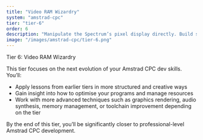 ```yaml
---
title: "Video RAM Wizardry"
system: "amstrad-cpc"
tier: "tier-6"
order: 6
description: "Manipulate the Spectrum’s pixel display directly. Build screen effects the hardware never intended."
image: "/images/amstrad-cpc/tier-6.png"
---
```


Tier 6: Video RAM Wizardry

This tier focuses on the next evolution of your Amstrad CPC dev skills.
You’ll:
- Apply lessons from earlier tiers in more structured and creative ways
- Gain insight into how to optimise your programs and manage resources
- Work with more advanced techniques such as graphics rendering, audio synthesis,
  memory management, or toolchain improvement depending on the tier

By the end of this tier, you’ll be significantly closer to professional-level Amstrad CPC development.
